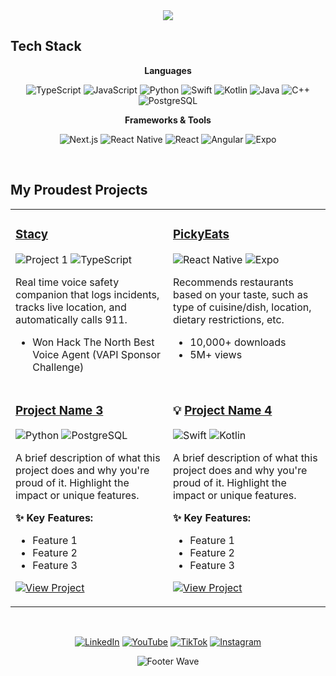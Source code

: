 <div align="center">
<img src="https://capsule-render.vercel.app/api?type=waving&color=gradient&height=200&section=header&text=Kevin%20He&fontSize=80&fontColor=fff&animation=fadeIn&fontAlignY=38" />
</div>

## Tech Stack
<div align="center">

**Languages**

![TypeScript](https://img.shields.io/badge/-TypeScript-3178C6?style=flat-square&logo=typescript&logoColor=white)
![JavaScript](https://img.shields.io/badge/-JavaScript-F7DF1E?style=flat-square&logo=javascript&logoColor=black)
![Python](https://img.shields.io/badge/-Python-3776AB?style=flat-square&logo=python&logoColor=white)
![Swift](https://img.shields.io/badge/-Swift-FA7343?style=flat-square&logo=swift&logoColor=white)
![Kotlin](https://img.shields.io/badge/-Kotlin-7F52FF?style=flat-square&logo=kotlin&logoColor=white)
![Java](https://img.shields.io/badge/-Java-007396?style=flat-square&logo=java&logoColor=white)
![C++](https://img.shields.io/badge/-C++-00599C?style=flat-square&logo=cplusplus&logoColor=white)
![PostgreSQL](https://img.shields.io/badge/-PostgreSQL-336791?style=flat-square&logo=postgresql&logoColor=white)

**Frameworks & Tools**

![Next.js](https://img.shields.io/badge/-Next.js-000000?style=flat-square&logo=nextdotjs&logoColor=white)
![React Native](https://img.shields.io/badge/-React%20Native-61DAFB?style=flat-square&logo=react&logoColor=black)
![React](https://img.shields.io/badge/-React-61DAFB?style=flat-square&logo=react&logoColor=black)
![Angular](https://img.shields.io/badge/-Angular-DD0031?style=flat-square&logo=angular&logoColor=white)
![Expo](https://img.shields.io/badge/-Expo-000020?style=flat-square&logo=expo&logoColor=white)

</div>

<br>

## My Proudest Projects

<div align="center">

<table>
<tr>
<td width="50%" valign="top">

### [Stacy](https://devpost.com/software/stacy-g7zptj)

![Project 1](https://img.shields.io/badge/Next.js-000000?style=for-the-badge&logo=nextdotjs&logoColor=white)
![TypeScript](https://img.shields.io/badge/TypeScript-3178C6?style=for-the-badge&logo=typescript&logoColor=white)

Real time voice safety companion that logs incidents, tracks live location, and automatically calls 911.

- Won Hack The North Best Voice Agent (VAPI Sponsor Challenge)

</td>
<td width="50%" valign="top">

### [PickyEats](https://github.com/kevinhe04/picky-eats)

![React Native](https://img.shields.io/badge/React_Native-61DAFB?style=for-the-badge&logo=react&logoColor=black)
![Expo](https://img.shields.io/badge/Expo-000020?style=for-the-badge&logo=expo&logoColor=white)

Recommends restaurants based on your taste, such as type of cuisine/dish, location, dietary restrictions, etc.

- 10,000+ downloads
- 5M+ views

</td>
</tr>

<tr>
<td width="50%" valign="top">

### [Project Name 3](your-repo-link)

![Python](https://img.shields.io/badge/Python-3776AB?style=for-the-badge&logo=python&logoColor=white)
![PostgreSQL](https://img.shields.io/badge/PostgreSQL-336791?style=for-the-badge&logo=postgresql&logoColor=white)

A brief description of what this project does and why you're proud of it. Highlight the impact or unique features.

**✨ Key Features:**
- Feature 1
- Feature 2
- Feature 3

[![View Project](https://img.shields.io/badge/View%20Project-FF69B4?style=for-the-badge&logo=github&logoColor=white)](your-repo-link)

</td>
<td width="50%" valign="top">

### 💡 [Project Name 4](your-repo-link)

![Swift](https://img.shields.io/badge/Swift-FA7343?style=for-the-badge&logo=swift&logoColor=white)
![Kotlin](https://img.shields.io/badge/Kotlin-7F52FF?style=for-the-badge&logo=kotlin&logoColor=white)

A brief description of what this project does and why you're proud of it. Highlight the impact or unique features.

**✨ Key Features:**
- Feature 1
- Feature 2
- Feature 3

[![View Project](https://img.shields.io/badge/View%20Project-FF69B4?style=for-the-badge&logo=github&logoColor=white)](your-repo-link)

</td>
</tr>
</table>

</div>

<br>

<div align="center">

[![LinkedIn](https://img.shields.io/badge/LinkedIn-0077B5?style=for-the-badge&logo=linkedin&logoColor=white)](https://www.linkedin.com/in/kvinhe/)
[![YouTube](https://img.shields.io/badge/YouTube-FF0000?style=for-the-badge&logo=youtube&logoColor=white)](https://www.youtube.com/@kvin.he1)
[![TikTok](https://img.shields.io/badge/TikTok-000000?style=for-the-badge&logo=tiktok&logoColor=white)](https://www.tiktok.com/@kvin.he)
[![Instagram](https://img.shields.io/badge/Instagram-E4405F?style=for-the-badge&logo=instagram&logoColor=white)](https://www.instagram.com/kvin.he)

![Footer Wave](https://capsule-render.vercel.app/api?type=waving&color=gradient&height=120&section=footer)

</div>
